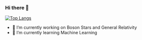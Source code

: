 ### Hi there 👋

[![Top Langs](https://github-readme-stats.vercel.app/api/top-langs/?username=FelipeConsole&layout=compact)](https://github.com/anuraghazra/github-readme-stats)


- 🔭 I’m currently working on Boson Stars and General Relativity
- 🌱 I’m currently learning Machine Learning
